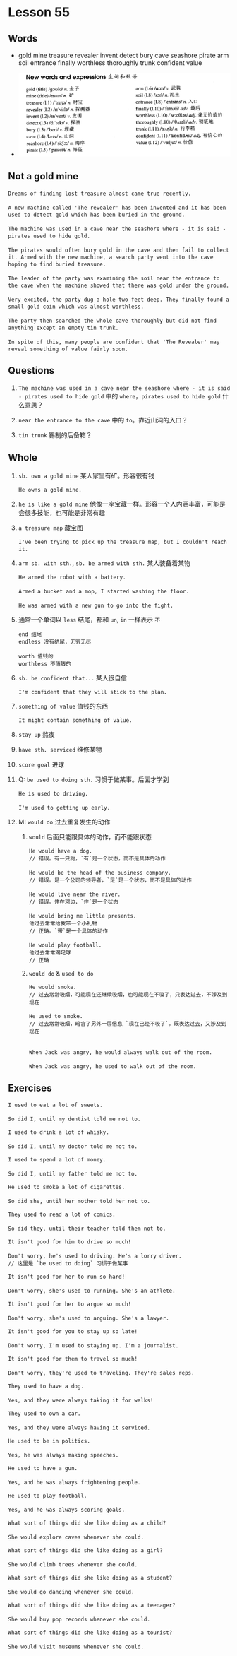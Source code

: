 # Lesson 55

## Words

- gold mine treasure revealer invent detect bury cave seashore pirate arm soil entrance finally worthless thoroughly trunk confident value

- ![Words](../../../Images/Part2/06/words-55.png)

## Not a gold mine

```
Dreams of finding lost treasure almost came true recently.

A new machine called 'The revealer' has been invented and it has been used to detect gold which has been buried in the ground.

The machine was used in a cave near the seashore where - it is said - pirates used to hide gold.

The pirates would often bury gold in the cave and then fail to collect it. Armed with the new machine, a search party went into the cave hoping to find buried treasure.

The leader of the party was examining the soil near the entrance to the cave when the machine showed that there was gold under the ground.

Very excited, the party dug a hole two feet deep. They finally found a small gold coin which was almost worthless.

The party then searched the whole cave thoroughly but did not find anything except an empty tin trunk.

In spite of this, many people are confident that 'The Revealer' may reveal something of value fairly soon.
```

## Questions

1. `The machine was used in a cave near the seashore where - it is said - pirates used to hide gold` 中的 `where`，`pirates used to hide gold` 什么意思？

2. `near the entrance to the cave` 中的 `to`。靠近山洞的入口？

3. `tin trunk` 锡制的后备箱？

## Whole

1. `sb. own a gold mine` 某人家里有矿。形容很有钱

   ```
   He owns a gold mine.
   ```

2. `he is like a gold mine` 他像一座宝藏一样。形容一个人内涵丰富，可能是会很多技能，也可能是非常有趣

3. `a treasure map` 藏宝图

   ```
   I've been trying to pick up the treasure map, but I couldn't reach it.
   ```

4. `arm sb. with sth.`, `sb. be armed with sth.` 某人装备着某物

   ```
   He armed the robot with a battery.

   Armed a bucket and a mop, I started washing the floor.

   He was armed with a new gun to go into the fight.
   ```

5. 通常一个单词以 `less` 结尾，都和 `un`, `in` 一样表示 `不`

   ```
   end 结尾
   endless 没有结尾，无穷无尽

   worth 值钱的
   worthless 不值钱的
   ```

6. `sb. be confident that...` 某人很自信

   ```
   I'm confident that they will stick to the plan.
   ```

7. `something of value` 值钱的东西

   ```
   It might contain something of value.
   ```

8. `stay up` 熬夜

9. `have sth. serviced` 维修某物

10. `score goal` 进球

11. Q: `be used to doing sth.` 习惯于做某事。后面才学到

    ```
    He is used to driving.

    I'm used to getting up early.
    ```

12. M: `would do` 过去重复发生的动作

    1. `would` 后面只能跟具体的动作，而不能跟状态

       ```
       He would have a dog.
       // 错误。有一只狗，`有`是一个状态，而不是具体的动作

       He would be the head of the business company.
       // 错误。是一个公司的领导者，`是`是一个状态，而不是具体的动作

       He would live near the river.
       // 错误。住在河边，`住`是一个状态

       He would bring me little presents.
       他过去常常给我带一个小礼物
       // 正确。`带`是一个具体的动作

       He would play football.
       他过去常常踢足球
       // 正确
       ```

    2. `would do` & `used to do`

       ```
       He would smoke.
       // 过去常常吸烟，可能现在还继续吸烟，也可能现在不吸了，只表达过去，不涉及到现在

       He used to smoke.
       // 过去常常吸烟，暗含了另外一层信息 `现在已经不吸了`。既表达过去，又涉及到现在


       When Jack was angry, he would always walk out of the room.

       When Jack was angry, he used to walk out of the room.
       ```

## Exercises

```
I used to eat a lot of sweets.

So did I, until my dentist told me not to.
```

```
I used to drink a lot of whisky.

So did I, until my doctor told me not to.
```

```
I used to spend a lot of money.

So did I, until my father told me not to.
```

```
He used to smoke a lot of cigarettes.

So did she, until her mother told her not to.
```

```
They used to read a lot of comics.

So did they, until their teacher told them not to.
```

```
It isn't good for him to drive so much!

Don't worry, he's used to driving. He's a lorry driver.
// 这里是 `be used to doing` 习惯于做某事
```

```
It isn't good for her to run so hard!

Don't worry, she's used to running. She's an athlete.
```

```
It isn't good for her to argue so much!

Don't worry, she's used to arguing. She's a lawyer.
```

```
It isn't good for you to stay up so late!

Don't worry, I'm used to staying up. I'm a journalist.
```

```
It isn't good for them to travel so much!

Don't worry, they're used to traveling. They're sales reps.
```

```
They used to have a dog.

Yes, and they were always taking it for walks!
```

```
They used to own a car.

Yes, and they were always having it serviced.
```

```
He used to be in politics.

Yes, he was always making speeches.
```

```
He used to have a gun.

Yes, and he was always frightening people.
```

```
He used to play football.

Yes, and he was always scoring goals.
```

```
What sort of things did she like doing as a child?

She would explore caves whenever she could.
```

```
What sort of things did she like doing as a girl?

She would climb trees whenever she could.
```

```
What sort of things did she like doing as a student?

She would go dancing whenever she could.
```

```
What sort of things did she like doing as a teenager?

She would buy pop records whenever she could.
```

```
What sort of things did she like doing as a tourist?

She would visit museums whenever she could.
```
